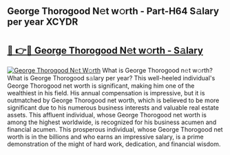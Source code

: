## George Thorogood N𝚎t w𝚘rth - Part-H64 S𝚊lary per year XCYDR

# <h2><a href="http://gc0exa5.nevu.top/?p=George+Thorogood">🔗 👉🔴 George Thorogood N𝚎t w𝚘rth - S𝚊lary</a></h2>

[![George Thorogood N𝚎t W𝚘rth](https://i.imgur.com/Oavwk0R.jpeg)](http://gc0exa5.nevu.top/?p=George+Thorogood)
What is George Thorogood n𝚎t w𝚘rth? What is George Thorogood s𝚊lary per year?
This well-heeled individual's George Thorogood net worth is significant, making him one of the wealthiest in his field. His annual compensation is impressive, but it is outmatched by George Thorogood net worth, which is believed to be more significant due to his numerous business interests and valuable real estate assets. This affluent individual, whose George Thorogood net worth is among the highest worldwide, is recognized for his business acumen and financial acumen. This prosperous individual, whose George Thorogood net worth is in the billions and who earns an impressive salary, is a prime demonstration of the might of hard work, dedication, and financial wisdom.
